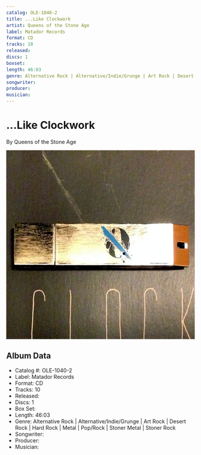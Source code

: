 ```yaml
---
catalog: OLE-1040-2
title: ...Like Clockwork
artist: Queens of the Stone Age
label: Matador Records
format: CD
tracks: 10
released: 
discs: 1
boxset: 
length: 46:03
genre: Alternative Rock | Alternative/Indie/Grunge | Art Rock | Desert Rock | Hard Rock | Metal | Pop/Rock | Stoner Metal | Stoner Rock
songwriter: 
producer: 
musician: 
---
```


# ...Like Clockwork

By Queens of the Stone Age

![](../../assets/cdcovers/Queens_of_the_Stone_Age-Like_Clockwork.png)

## Album Data

- Catalog #: OLE-1040-2
- Label: Matador Records
- Format: CD
- Tracks: 10
- Released: 
- Discs: 1
- Box Set: 
- Length: 46:03
- Genre: Alternative Rock | Alternative/Indie/Grunge | Art Rock | Desert Rock | Hard Rock | Metal | Pop/Rock | Stoner Metal | Stoner Rock
- Songwriter: 
- Producer: 
- Musician: 

